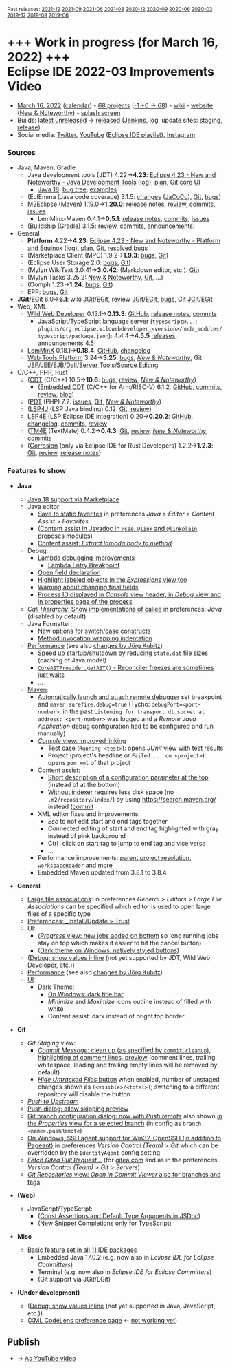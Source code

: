 <sup>Past releases:
[2021-12](https://github.com/howlger/Eclipse-IDE-improvements-videos/tree/2021-12)
[2021-09](https://github.com/howlger/Eclipse-IDE-improvements-videos/tree/2021-09)
[2021-06](https://github.com/howlger/Eclipse-IDE-improvements-videos/tree/2021-06)
[2021-03](https://github.com/howlger/Eclipse-IDE-improvements-videos/tree/2021-03)
[2020-12](https://github.com/howlger/Eclipse-IDE-improvements-videos/tree/2020-12)
[2020-09](https://github.com/howlger/Eclipse-IDE-improvements-videos/tree/2020-09)
[2020-06](https://github.com/howlger/Eclipse-IDE-improvements-videos/tree/2020-06)
[2020-03](https://github.com/howlger/Eclipse-IDE-improvements-videos/tree/2020-03)
[2019-12](https://github.com/howlger/Eclipse-IDE-improvements-videos/tree/2019-12)
[2019-09](https://github.com/howlger/Eclipse-IDE-improvements-videos/tree/2019-09)
[2019-06](https://github.com/howlger/Eclipse-IDE-improvements-videos/tree/2019-06)
</sup>

# +++ Work in progress (for March 16, 2022) +++<br> Eclipse IDE 2022-03 Improvements Video

* [March 16, 2022](https://calendar.google.com/calendar/event?eid=MG5na2VxbGIzdTYxcW80MGFjbzZ2bW9nbnAgZ2NoczdubTRudnBtODM3NDY5ZGRqOXRqbGtAZw&ctz=Europe/Berlin) ([calendar](https://calendar.google.com/calendar/embed?src=gchs7nm4nvpm837469ddj9tjlk@group.calendar.google.com&ctz=Europe/Berlin)) - [68 projects](https://projects.eclipse.org/releases/2022-03) ([-1 +0 → 68](projects_diff.txt)) - [wiki](https://wiki.eclipse.org/Category:SimRel-2022-03) - [website](https://eclipse.org/eclipseide/2022-03) ([New & Noteworthy](https://eclipse.org/eclipseide/2022-03/noteworthy)) - [splash screen](https://bugs.eclipse.org/bugs/show_bug.cgi?id=569333)
* Builds: [latest unreleased](https://download.eclipse.org/technology/epp/staging/) → [released](https://download.eclipse.org/technology/epp/downloads/release/2022-03/) ([Jenkins](https://ci.eclipse.org/packaging/job/simrel.epp-tycho-build), [log](https://git.eclipse.org/c/simrel/org.eclipse.simrel.build.git/log/), update sites: [staging](https://download.eclipse.org/staging/2022-03), [release](http://download.eclipse.org/releases/2022-03))
* Social media: [Twitter](http://twitter.com/EclipseJavaIDE), [YouTube](https://www.youtube.com/user/EclipseFdn) ([Eclipse IDE playlist](https://www.youtube.com/playlist?list=PLy7t4z5SYNaSNjL60ofpwVhfA7mOF3Pgk)), [Instagram](https://www.instagram.com/eclipsejavaide)


### Sources

* Java, Maven, Gradle
    * Java development tools (JDT) 4.22→**4.23**: [Eclipse 4.23 - New and Noteworthy - Java Development Tools](https://www.eclipse.org/eclipse/news/4.23/jdt.php) ([log](https://git.eclipse.org/c/www.eclipse.org/eclipse/news.git/log/)), [plan](https://www.eclipse.org/projects/project-plan.php?planurl=http://www.eclipse.org/eclipse/development/plans/eclipse_project_plan_4_23.xml#themes_and_priorities), Git [core](https://git.eclipse.org/c/jdt/eclipse.jdt.core.git/log/) [UI](https://git.eclipse.org/c/jdt/eclipse.jdt.ui.git/log/)
        * [Java 18](https://jdk.java.net/18/): [bug tree](https://bugs.eclipse.org/bugs/showdependencytree.cgi?id=575752&hide_resolved=0), [examples](https://wiki.eclipse.org/Java18/Examples)
    * (EclEmma (Java code coverage) 3.1.5: [changes](https://www.eclemma.org/changes.html) ([JaCoCo](https://www.jacoco.org/jacoco/trunk/doc/changes.html)), [Git](https://github.com/eclipse/eclemma/commits/master), [bugs](https://bugs.eclipse.org/bugs/buglist.cgi?product=Eclemma&query_format=advanced&order=changeddate%20DESC))
    * M2Eclipse (Maven) 1.19.0→**1.20.0**: [release notes](https://github.com/eclipse-m2e/m2e-core/blob/master/RELEASE_NOTES.md#1200), [review](https://projects.eclipse.org/projects/technology.m2e/reviews/1.20.0-release-review), [commits](https://github.com/eclipse-m2e/m2e-core/compare/1.19.0...1.20.0), [issues](https://github.com/eclipse-m2e/m2e-core/issues?q=is%3Aissue+sort%3Aupdated-desc+is%3Aclosed)
        * LemMinx-Maven 0.4.1→**0.5.1**: [release notes](https://github.com/eclipse/lemminx-maven/blob/master/RELEASE_NOTES.md#051), [commits](https://github.com/eclipse/lemminx-maven/compare/0.4.1...0.5.1), [issues](https://github.com/eclipse/lemminx-maven/issues?q=is%3Aissue+sort%3Aupdated-desc+is%3Aclosed)
    * (Buildship (Gradle) 3.1.5: [review](https://projects.eclipse.org/projects/tools.buildship/releases/3.1.5), [commits](https://github.com/eclipse/buildship/commits/master), [announcements](https://discuss.gradle.org/tag/buildship-release))
* General
    * **Platform** 4.22→**4.23**: [Eclipse 4.23 - New and Noteworthy - Platform and Equinox](https://www.eclipse.org/eclipse/news/4.23/platform.php) ([log](https://git.eclipse.org/c/www.eclipse.org/eclipse/news.git/log/)), [plan](https://www.eclipse.org/projects/project-plan.php?planurl=http://www.eclipse.org/eclipse/development/plans/eclipse_project_plan_4_23.xml#themes_and_priorities), [Git](https://git.eclipse.org/c/platform/eclipse.platform.ui.git/log/), [resolved bugs](https://bugs.eclipse.org/bugs/buglist.cgi?bug_status=RESOLVED&resolution=---&resolution=FIXED&product=Equinox&product=Platform&query_format=advanced&order=changeddate%20DESC)
    * (Marketplace Client (MPC) 1.9.2→**1.9.3**: [bugs](https://bugs.eclipse.org/bugs/buglist.cgi?product=MPC&query_format=advanced&order=changeddate%20DESC), [Git](https://git.eclipse.org/c/mpc/org.eclipse.epp.mpc.git/log/))
    * (Eclipse User Storage 2.0: [bugs](https://bugs.eclipse.org/bugs/buglist.cgi?product=USSSDK&query_format=advanced&order=changeddate%20DESC), [Git](https://git.eclipse.org/c/usssdk/org.eclipse.usssdk.git/log/))
    * (Mylyn WikiText 3.0.41→**3.0.42**: (Markdown editor, etc.): [Git](https://git.eclipse.org/c/mylyn/org.eclipse.mylyn.docs.git/log/))
    * (Mylyn Tasks 3.25.2: [New & Noteworthy](https://www.eclipse.org/mylyn/new/), [Git](https://git.eclipse.org/c/mylyn/org.eclipse.mylyn.tasks.git/log/), ...)
    * (Oomph 1.23→**1.24**: [bugs](https://bugs.eclipse.org/bugs/buglist.cgi?product=Oomph&query_format=advanced&order=changeddate%20DESC), [Git](https://git.eclipse.org/c/oomph/org.eclipse.oomph.git/log/))
    * EPP: [bugs](https://bugs.eclipse.org/bugs/buglist.cgi?product=EPP&query_format=advanced&order=changeddate%20DESC), [Git](https://git.eclipse.org/c/epp/org.eclipse.epp.packages.git/log/)
* J**Git**/EGit 6.0→**6.1**: wiki [JGit](https://wiki.eclipse.org/JGit/New_and_Noteworthy/6.1)/[EGit](https://wiki.eclipse.org/EGit/New_and_Noteworthy/6.1), review [JGit](https://projects.eclipse.org/projects/technology.jgit/reviews/6.1.0-release-review)/[EGit](https://projects.eclipse.org/projects/technology.egit/reviews/6.1.0-release-review), [bugs](https://bugs.eclipse.org/bugs/buglist.cgi?product=EGit&product=JGit&query_format=advanced&order=changeddate%20DESC), Git [JGit](https://git.eclipse.org/c/jgit/jgit.git/log/)/[EGit](https://git.eclipse.org/c/egit/egit.git/log/)
* Web, XML
    * [Wild Web Developer](https://projects.eclipse.org/projects/tools.wildwebdeveloper) 0.13.1→**0.13.3**: [GitHub](https://github.com/eclipse/wildwebdeveloper), [release notes](https://github.com/eclipse/wildwebdeveloper/blob/master/RELEASE_NOTES.md#0133), [commits](https://github.com/eclipse/wildwebdeveloper/compare/0.13.1...0.13.3)
        * JavaScript/TypeScript language server ([`typescript@...`](https://github.com/eclipse/wildwebdeveloper/blob/master/org.eclipse.wildwebdeveloper/pom.xml); `plugins/org.eclipse.wildwebdeveloper_<version>/node_modules/typescript/package.json`): 4.4.4→**4.5.5** [releases](https://github.com/microsoft/TypeScript/releases), announcements [4.5](https://devblogs.microsoft.com/typescript/announcing-typescript-4-5)
    * [LemMinX](https://projects.eclipse.org/projects/technology.lemminx) 0.18.1→**0.18.4**: [GitHub](https://github.com/eclipse/lemminx), [changelog](https://github.com/eclipse/lemminx/blob/master/CHANGELOG.md#0184-february-01-2022)
    * [Web Tools Platform](https://projects.eclipse.org/projects/webtools) 3.24→**3.25**: [bugs](https://bugs.eclipse.org/bugs/report.cgi?x_axis_field=bug_status&y_axis_field=product&query_format=report-table&classification=WebTools&target_milestone=3.25&format=table&action=wrap), [_New & Noteworthy_](https://www.eclipse.org/webtools/releases/3.25/NewAndNoteworthy/), Git [JSF](https://git.eclipse.org/c/jsf/webtools.jsf.git/log/)/[JEE](https://git.eclipse.org/c/jeetools/webtools.javaee.git/log/)/[EJB](https://git.eclipse.org/c/jeetools/webtools.ejb.git/log/)/[Dali](https://git.eclipse.org/c/dali/webtools.dali.git/log/)/[Server Tools](https://git.eclipse.org/c/servertools/webtools.servertools.git/log/)/[Source Editing](https://git.eclipse.org/c/sourceediting/webtools.sourceediting.git/log/)
* C/C++, PHP, Rust
    * ([CDT](https://projects.eclipse.org/projects/tools.cdt) (C/C++) 10.5→**10.6**: [bugs](https://bugs.eclipse.org/bugs/buglist.cgi?product=CDT&query_format=advanced&order=changeddate%20DESC), [review](https://projects.eclipse.org/projects/tools.cdt/reviews/10.6.0-release-review), [_New & Noteworthy_](https://wiki.eclipse.org/CDT/User/NewIn106))
        * ([Embedded CDT](https://projects.eclipse.org/projects/iot.embed-cdt) (C/C++ for Arm/RISC-V) 6.1.2: [GitHub](https://github.com/eclipse-embed-cdt/eclipse-plugins), [commits](https://github.com/eclipse-embed-cdt/eclipse-plugins/compare/v6.0.0...v6.1.2-202102181132), [review](https://projects.eclipse.org/projects/iot.embed-cdt/reviews/6.1.2-release-review), [blog](https://gnu-mcu-eclipse.github.io/blog/))
    * ([PDT](https://projects.eclipse.org/projects/tools.pdt) (PHP) 7.2: [issues](https://github.com/eclipse/pdt/issues?q=is%3Aissue+sort%3Aupdated-asc), [Git](https://github.com/eclipse/pdt/commits/master), [_New & Noteworthy_](https://wiki.eclipse.org/PDT/NewIn72))
    * ([LSP4J](https://projects.eclipse.org/projects/technology.lsp4j) (LSP Java binding) 0.12: [Git](https://github.com/eclipse/lsp4j/commits/master), [review](https://projects.eclipse.org/projects/technology.lsp4j))
    * [LSP4E](https://projects.eclipse.org/projects/technology.lsp4e) (LSP Eclipse IDE integration) 0.20→**0.20.2**: [GitHub](https://github.com/eclipse/lsp4e), [changelog](https://github.com/eclipse/lsp4e/blob/master/CHANGELOG.md#0200), [commits](https://github.com/eclipse/lsp4e/compare/0.20.0...0.20.2), [review](https://projects.eclipse.org/projects/technology.lsp4e/reviews/0.20.2-release-review)
    * ([TM4E](https://projects.eclipse.org/projects/technology.tm4e) (TextMate) 0.4.2→**0.4.3**: [Git](https://github.com/eclipse/tm4e/commits/master), [review](https://projects.eclipse.org/projects/technology.tm4e/reviews/0.4.3-release-review), [_New & Noteworthy_](https://github.com/eclipse/tm4e/blob/master/RELEASE_NOTES.md#043), [commits](https://github.com/eclipse/tm4e/compare/0.4.2...0.4.3)
    * ([Corrosion](https://github.com/eclipse/corrosion) (only via Eclipse IDE for Rust Developers) 1.2.2→**1.2.3**: [Git](https://github.com/eclipse/corrosion/commits/master), [review](https://projects.eclipse.org/projects/tools.corrosion/reviews/1.2.3-release-review), [release notes](https://github.com/eclipse/corrosion/blob/master/RELEASE_NOTES.md))


### Features to show

* **Java**
    * [Java 18 support via Marketplace](https://marketplace.eclipse.org/content/https://marketplace.eclipse.org/content/java-18-support-eclipse-2022-03-423)
    * Java editor:
        * [Save to static favorites](https://www.eclipse.org/eclipse/news/4.23/jdt.php#save-to-static-favorites) in preferences _Java > Editor > Content Assist > Favorites_
        * ([Content assist in Javadoc in `@see`, `@link` and `@linkplain` proposes modules](https://www.eclipse.org/eclipse/news/4.23/jdt.php#codeassist-module))
        * [Content assist: _Extract lambda body to method_](https://www.eclipse.org/eclipse/news/4.23/jdt.php#extract-lambda-body-to-method)
    * Debug:
        * [Lambda debugging improvements](https://bugs.eclipse.org/bugs/showdependencytree.cgi?id=578069&hide_resolved=0)
            * [Lambda Entry Breakpoint](https://www.eclipse.org/eclipse/news/4.23/jdt.php#lambda-entry-declaration)
        * [Open field declaration](https://www.eclipse.org/eclipse/news/4.23/jdt.php#open-field-declaration)
        * [Highlight labeled objects in the _Expressions_ view too](https://www.eclipse.org/eclipse/news/4.23/jdt.php#labels-in-expressions-view)
        * [Warning about changing final fields](https://www.eclipse.org/eclipse/news/4.23/jdt.php#finalFields)
        * [Process ID displayed in _Console_ view header, in _Debug_ view and in properties page of the process](https://www.eclipse.org/eclipse/news/4.23/platform.php#process-pid)
    * [_Call Hierarchy_: Show implementations of callee](https://www.eclipse.org/eclipse/news/4.23/jdt.php#show-implementations-of-callee) in preferences: _Java_ (disabled by default)
    * Java Formatter:
        * [New options for switch/case constructs](https://www.eclipse.org/eclipse/news/4.23/jdt.php#formatter-switch-case)
        * [Method invocation wrapping indentation](https://www.eclipse.org/eclipse/news/4.23/jdt.php#formatter-wrap-invocation)
    * [Performance](https://bugs.eclipse.org/bugs/buglist.cgi?classification=Eclipse%20Project&product=JDT&product=PDE&query_format=advanced&short_desc=performance&short_desc_type=allwordssubstr&target_milestone=4.23&target_milestone=4.23%20M1&target_milestone=4.23%20M2&target_milestone=4.23%20M3&target_milestone=4.23%20RC1&target_milestone=4.23%20RC2) (see also [changes by J&ouml;rg Kubitz](https://git.eclipse.org/r/q/owner:jkubitz-eclipse%2540gmx.de+status:merged))
        * [Speed up startup/shutdown by reducing `state.dat` file sizes](https://bugs.eclipse.org/bugs/show_bug.cgi?id=576646) (caching of Java model)
        * [`CoreASTProvider.getAST()` - Reconciler freezes are sometimes just waits](https://bugs.eclipse.org/bugs/show_bug.cgi?id=575864)
        * ...
    * [Maven](https://github.com/eclipse-m2e/m2e-core/blob/master/RELEASE_NOTES.md#1200):
        * [Automatically launch and attach remote debugger](https://github.com/eclipse-m2e/m2e-core/blob/master/RELEASE_NOTES.md#automatically-launch-and-attach-remote-application-debugger-when-maven-plug-in-starts-a-forked-jvm-that-waits-for-a-debugger) set breakpoint and `maven.surefire.debug=true` (Tycho: `debugPort=<port-number>`; in the past `Listening for transport dt_socket at address: <port-number>` was logged and a _Remote Java Application_ debug configuration had to be configured and run manually)
        * [_Console_ view: improved linking](https://github.com/eclipse-m2e/m2e-core/blob/master/RELEASE_NOTES.md#improved-links-to-junit-test-reports-and-project-pomxml-in-the-console-of-a-maven-build)
            * Test case (`Running <test>`): opens _JUnit_ view with test results
            * Project (project's headline or `Failed ... on <project>`): opens `pom.xml` of that project
        * Content assist:
            * [Short description of a configuration parameter at the top](https://github.com/eclipse-m2e/m2e-core/issues/477) (instead of at the bottom)
            * [Without indexer](https://github.com/eclipse-m2e/m2e-core/blob/master/RELEASE_NOTES.md#improved-lemminx-based-editor-with-newer-lemminx-maven) requires less disk space (no `.m2/repository/index/`) by using https://search.maven.org/ instead ([commit](https://github.com/eclipse/lemminx-maven/commit/3047870c5a8eb7c84f574e3156535cb60098d036)
        * XML editor fixes and improvements:
            * _Esc_ to not edit start and end tags together
            * Connected editing of start and end tag highlighted with gray instead of pink background
            * Ctrl+click on start tag to jump to end tag and vice versa
            * ...
        * Performance improvements: [parent project resolution](https://github.com/eclipse-m2e/m2e-core/commit/ec12bd6222c377f93e21af0dc1988fba2134123d), [`workspaceReader`](https://github.com/eclipse/lemminx-maven/commit/18fb1e5c791435d44d9ce176145622d43556ec1d) and [more](https://github.com/eclipse/lemminx-maven/commit/256aad5056a9963b284a961971cb39ab543ae118)
        * Embedded Maven updated from 3.8.1 to 3.8.4
* **General**
    * [Large file associations](https://www.eclipse.org/eclipse/news/4.23/platform.php#large-file-associations): in preferences _General > Editors > Large File Associations_ can be specified which editor is used to open large files of a specific type
    * [Preferences: _Install/Update > Trust](https://www.eclipse.org/eclipse/news/4.23/platform.php#manage-trusted-pgp-keys)
    * UI:
        * ([_Progress_ view: new jobs added on bottom](https://www.eclipse.org/eclipse/news/4.23/platform.php#ProgressStableSort) so long running jobs stay on top which makes it easier to hit the cancel button)
        * ([Dark theme on Windows: natively styled buttons](https://www.eclipse.org/eclipse/news/4.23/platform.php#win32-dark-buttons-css))
    * ([Debug: show values inline](https://www.eclipse.org/eclipse/news/4.23/platform.php#inline-debug-values) (not yet supported by JDT, Wild Web Developer, etc.))
    * [Performance](https://bugs.eclipse.org/bugs/buglist.cgi?classification=Eclipse%20Project&product=JDT&product=PDE&query_format=advanced&short_desc=performance&short_desc_type=allwordssubstr&target_milestone=4.23&target_milestone=4.23%20M1&target_milestone=4.23%20M2&target_milestone=4.23%20M3&target_milestone=4.23%20RC1&target_milestone=4.23%20RC2) (see also [changes by J&ouml;rg Kubitz](https://git.eclipse.org/r/q/owner:jkubitz-eclipse%2540gmx.de+status:merged))
    * [UI](https://bugs.eclipse.org/bugs/showdependencytree.cgi?id=577357&hide_resolved=0):
        * Dark Theme:
            * [On Windows: dark title bar](https://www.eclipse.org/eclipse/news/4.22/platform.php#win32-dark-titlebar-css)
            * _Minimize_ and _Maximize_ icons outline instead of filled with white
            * Content assist: dark instead of bright top border
* **Git**
    * _Git Staging_ view:
        * [_Commit Message_: clean up (as specified by `commit.cleanup`), highlighting of comment lines, preview](https://wiki.eclipse.org/EGit/New_and_Noteworthy/6.1#Commit_Messages) (comment lines, trailing whitespace, leading and trailing empty lines will be removed by default)
        * [_Hide Untracked Files_ button](https://wiki.eclipse.org/EGit/New_and_Noteworthy/6.1#Hiding_Untracked_Files) when enabled, number of unstaged changes shown as `(<visible>/<total>)`; switching to a different repository will disable the button
    * [_Push to Upstream_](https://wiki.eclipse.org/EGit/New_and_Noteworthy/6.1#Push_to_Upstream)
    * [Push dialog: allow skipping preview](https://bugs.eclipse.org/bugs/show_bug.cgi?id=577079)
    * [Git branch configuration dialog: now with _Push remote_](https://git.eclipse.org/c/egit/egit.git/commit/?id=d5001280ff9d97634b0f777902c05ebfabd81580) also shown [in the _Properties_ view for a selected branch](https://git.eclipse.org/c/egit/egit.git/commit/?id=871e432f6cf67358ad53df051bb396e6e503551d) (in config as `branch.<name>.pushRemote`)
    * [On Windows, SSH agent support for Win32-OpenSSH (in addition to Pageant)](https://wiki.eclipse.org/EGit/New_and_Noteworthy/6.1#SSH_Agent_Support) in preferences _Version Control (Team) > Git_ which can be overridden by the `IdentityAgent` config setting
    * [_Fetch Gitea Pull Request..._](https://wiki.eclipse.org/EGit/New_and_Noteworthy/6.1#Fetching_Pull_Requests) (for [gitea.com](https://gitea.com) and as in the preferences _Version Control (Team) > Git > Servers_)
    * [_Git Repositories_ view: _Open in Commit Viewer_ also for branches and tags](https://wiki.eclipse.org/EGit/New_and_Noteworthy/6.1#Git_Repositories_View)
* **(Web)**
    * JavaScript/TypeScript:
        * ([Const Assertions and Default Type Arguments in JSDoc](https://devblogs.microsoft.com/typescript/announcing-typescript-4-5/#jsdoc-const-and-type-arg-defaults))
        * ([New Snippet Completions](https://devblogs.microsoft.com/typescript/announcing-typescript-4-5/#snippet-completions) only for TypeScript)
* **Misc**
    * [Basic feature set in all 11 IDE packages](https://bugs.eclipse.org/bugs/show_bug.cgi?id=577714)
        * Embedded Java 17.0.2 (e.g. now also in _Eclipse IDE for Eclipse Committers_)
        * Terminal (e.g. now also in _Eclipse IDE for Eclipse Committers_)
        * (Git support via JGit/EGit)

* **(Under development)**
    * ([Debug: show values inline](https://www.eclipse.org/eclipse/news/4.23/platform.php#inline-debug-values) (not yet supported in Java, JavaScript, etc.))
    * ([XML CodeLens preference page](https://github.com/eclipse/wildwebdeveloper/issues/636) ← [not working yet](https://github.com/eclipse/wildwebdeveloper/issues/644))

## Publish
* → [As YouTube video](https://www.youtube.com/playlist?list=PLnh_8hTD4yvnhXSttuewEKgKkmlIj_ND-)
